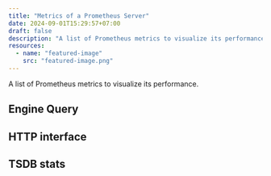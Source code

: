 ```yaml
---
title: "Metrics of a Prometheus Server"
date: 2024-09-01T15:29:57+07:00
draft: false
description: "A list of Prometheus metrics to visualize its performance."
resources:
  - name: "featured-image"
    src: "featured-image.png"
---
```


A list of Prometheus metrics to visualize its performance.

<!--more-->

## Engine Query

## HTTP interface

## TSDB stats
